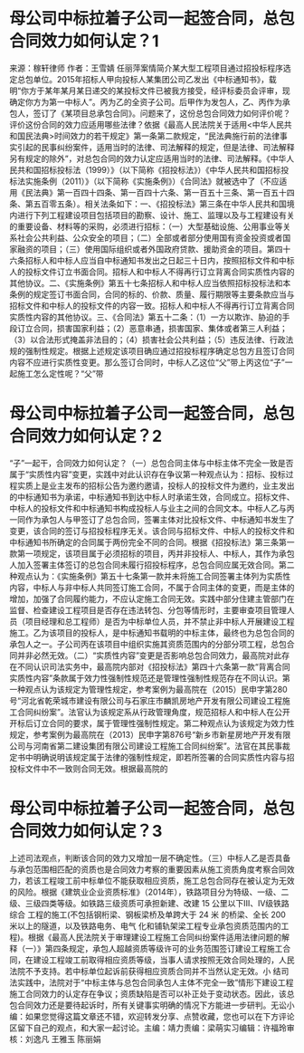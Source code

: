 # 母公司中标拉着子公司一起签合同，总包合同效力如何认定？1

来源：稼轩律师 作者：王雪婧  任丽萍案情简介某大型工程项目通过招投标程序选定总包单位。2015年招标人甲向投标人某集团公司乙发出《中标通知书》，载明“你方于某年某月某日递交的某投标文件已被我方接受，经评标委员会评审，现确定你方为第一中标人”。丙为乙的全资子公司。后甲作为发包人，乙、丙作为承包人，签订了《某项目总承包合同》。问题来了，这份总包合同效力如何评价呢？评价这份合同的效力应适用哪些法律？依据《最高人民法院关于适用<中华人民共和国民法典>时间效力的若干规定》第一条第二款规定，“民法典施行前的法律事实引起的民事纠纷案件，适用当时的法律、司法解释的规定，但是法律、司法解释另有规定的除外”，对总包合同的效力认定应适用当时的法律、司法解释。《中华人民共和国招标投标法（1999）》（以下简称《招投标法》）《中华人民共和国招标投标法实施条例（2011）》（以下简称《实施条例》）《合同法》就被选中了（不应适用《民法典》第一百四十四条、第一百四十六条、第一百五十三条、第一百五十四条、第五百零五条）。相关法条如下：一、《招投标法》第三条在中华人民共和国境内进行下列工程建设项目包括项目的勘察、设计、施工、监理以及与工程建设有关的重要设备、材料等的采购，必须进行招标：（一）大型基础设施、公用事业等关系社会公共利益、公众安全的项目；（二）全部或者部分使用国有资金投资或者国家融资的项目；（三）使用国际组织或者外国政府贷款、援助资金的项目。第四十六条招标人和中标人应当自中标通知书发出之日起三十日内，按照招标文件和中标人的投标文件订立书面合同。招标人和中标人不得再行订立背离合同实质性内容的其他协议。二、《实施条例》第五十七条招标人和中标人应当依照招标投标法和本条例的规定签订书面合同，合同的标的、价款、质量、履行期限等主要条款应当与招标文件和中标人的投标文件的内容一致。招标人和中标人不得再行订立背离合同实质性内容的其他协议。三、《合同法》第五十二条：（1）一方以欺诈、胁迫的手段订立合同，损害国家利益；（2）恶意串通，损害国家、集体或者第三人利益；（3）以合法形式掩盖非法目的；（4）损害社会公共利益；（5）违反法律、行政法规的强制性规定。根据上述规定该项目确应通过招投标程序确定总包方且签订合同内容不应进行实质性变更。那么签订合同时，中标人乙这位“父”带上丙这位“子”一起施工怎么定性呢？“父”带

# 母公司中标拉着子公司一起签合同，总包合同效力如何认定？2

“子”一起干，合同效力如何认定？（一）总包合同主体与中标主体不完全一致是否属于“实质性内容”变更，实践中对此认识存在争议第一种观点认为：招标、投标过程实质上是业主发布的招标公告为邀约邀请，投标人的投标文件为邀约，业主发出的中标通知书为承诺，中标通知书到达中标人时承诺生效，合同成立。招标文件、中标人的投标文件和中标通知书构成投标人与业主之间的合同文本。中标人乙与丙一同作为承包人与甲签订了总包合同，签署主体对比投标文件、中标通知书发生了变更，该合同的签订与招投标程序无关。该合同与招标文件、中标人的投标文件和中标通知书所确定的合同属于两份完全不同的合同。根据《招投标法》第三条第一款第一项规定，该项目属于必须招标的项目，丙并非投标人、中标人，其作为承包人加入签署主体签订的总包合同未履行招投标程序，总包合同应属无效合同。第二种观点认为：《实施条例》第五十七条第一款并未将施工合同签署主体列为实质性内容，中标人与非中标人共同签订施工合同，不属于合同主体的变更，而是主体的增加，加强了合同履约能力，不应认定施工合同无效。实践中部分住建主管部门在监督、检查建设工程项目是否存在违法转包、分包等情形时，主要审查项目管理人员（项目经理和总工程师）是否为中标单位人员，并不禁止非中标人开展建设工程施工。乙为该项目的投标人，是中标通知书载明的中标主体，最终也为总包合同的承包人之一。子公司丙在该项目中组织实施其资质范围内的分部分项工程，总包合同并非必然无效。（二）“实质性内容”变更是否影响总包合同效力，最高院对此存在不同认识司法实务中，最高院内部对《招投标法》第四十六条第一款“背离合同实质性内容”条款属于效力性强制性规范还是管理性强制性规范存在不同认识。第一种观点认为该规定为管理性规定，参考案例为最高院在（2015）民申字第280号“河北省乾荣城市建设有限公司与石家庄市麟凯房地产开发有限公司建设工程施工合同纠纷案”。法官认为该规定系从行政管理角度，规范招标人和中标人在公开开标后订立合同的要求，属于管理性强制性规定。第二种观点认为该规定为效力性规定，参考案例为最高院在（2013）民申字第876号“新乡市新星房地产开发有限公司与河南省第二建设集团有限公司建设工程施工合同纠纷案”。法官在其民事裁定书中明确说明该规定属于法律的强制性规定，即若所签署的合同实质性内容与招投标文件中不一致则合同无效。根据最高院的

# 母公司中标拉着子公司一起签合同，总包合同效力如何认定？3

上述司法观点，判断该合同的效力又增加一层不确定性。（三）中标人乙是否具备与承包范围相匹配的资质也是合同效力考察的重要因素从施工资质角度考察合同效力，若该工程竣工前中标单位不能获取相应资质，施工总包合同存在被认定为无效的风险。根据《建筑业企业资质标准》（2014年），铁路项目分为特级、一级、二级、三级四类等级。如铁路三级资质可承担新建、改建 15 公里以下III、IV级铁路综合 工程的施工(不包括钢桁梁、钢板梁桥及单跨大于 24 米 的桥梁、全长 200 米以上的隧道，以及铁路电务、电气 化和铺轨架梁工程专业承包资质范围内的工程)。根据《最高人民法院关于审理建设工程施工合同纠纷案件适用法律问题的解释（一）》第四条规定，承包人超越资质等级许可的业务范围签订建设工程施工合同，在建设工程竣工前取得相应资质等级，当事人请求按照无效合同处理的，人民法院不予支持。若中标单位起诉前获得相应资质合同并不当然认定无效。小 结司法实践中，法院对于“中标主体与总包合同承包人主体不完全一致”情形下建设工程施工合同效力的认定存在争议；资质缺陷是否可以补正处于变动状态。因此，该总包合同效力还是要待起诉时，所有关键事实明确的情况下方能进一步研判。无讼小编：如果您觉得这篇文章还不错，欢迎转发分享、点赞收藏，您也可以在下方评论区留下自己的观点，和大家一起讨论。主编：靖力责编：梁萌实习编辑：许福玲审核：刘逸凡 王雅玉 陈丽娟

